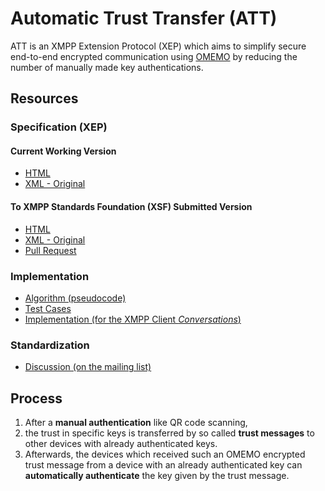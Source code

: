 # Automatic Trust Transfer (ATT)

ATT is an XMPP Extension Protocol (XEP) which aims to simplify secure end-to-end encrypted communication using [OMEMO](https://xmpp.org/extensions/xep-0384.html) by reducing the number of manually made key authentications.

## Resources

### Specification (XEP)

#### Current Working Version

* [HTML](https://olomono.github.io/xeps/build/xep-xxxx-automatic-trust-transfer.html)
* [XML - Original](https://github.com/olomono/xeps/tree/automatic-trust-transfer)

#### To XMPP Standards Foundation (XSF) Submitted Version

* [HTML](https://xmpp.org/extensions/inbox/automatic-trust-transfer.html)
* [XML - Original](https://github.com/xsf/xeps/blob/master/inbox/automatic-trust-transfer.xml)
* [Pull Request](https://github.com/xsf/xeps/pull/763)

### Implementation

* [Algorithm (pseudocode)](algorithm.md)
* [Test Cases](test-cases.md)
* [Implementation (for the XMPP Client *Conversations*)](https://github.com/siacs/Conversations/pull/3400)

### Standardization

* [Discussion (on the mailing list)](https://mail.jabber.org/pipermail/standards/2019-March/035945.html)

## Process

1. After a **manual authentication** like QR code scanning,
1. the trust in specific keys is transferred by so called **trust messages** to other devices with already authenticated keys.
1. Afterwards, the devices which received such an OMEMO encrypted trust message from a device with an already authenticated key can **automatically authenticate** the key given by the trust message.
